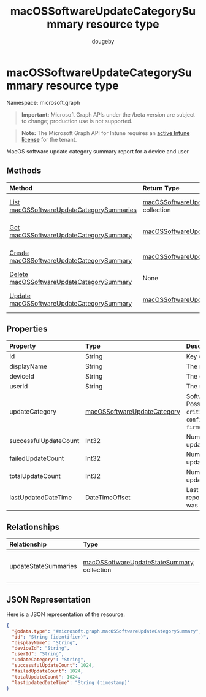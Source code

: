 ﻿---
title: "macOSSoftwareUpdateCategorySummary resource type"
description: "MacOS software update category summary report for a device and user"
author: "dougeby"
localization_priority: Normal
ms.prod: "intune"
doc_type: resourcePageType
---

# macOSSoftwareUpdateCategorySummary resource type

Namespace: microsoft.graph

> **Important:** Microsoft Graph APIs under the /beta version are subject to change; production use is not supported.

> **Note:** The Microsoft Graph API for Intune requires an [active Intune license](https://go.microsoft.com/fwlink/?linkid=839381) for the tenant.

MacOS software update category summary report for a device and user

## Methods

| Method                                                                                                               | Return Type                                                                                                             | Description                                                                                                                                                    |
| :------------------------------------------------------------------------------------------------------------------- | :---------------------------------------------------------------------------------------------------------------------- | :------------------------------------------------------------------------------------------------------------------------------------------------------------- |
| [List macOSSoftwareUpdateCategorySummaries](../api/intune-deviceconfig-macossoftwareupdatecategorysummary-list.md)   | [macOSSoftwareUpdateCategorySummary](../resources/intune-deviceconfig-macossoftwareupdatecategorysummary.md) collection | List properties and relationships of the [macOSSoftwareUpdateCategorySummary](../resources/intune-deviceconfig-macossoftwareupdatecategorysummary.md) objects. |
| [Get macOSSoftwareUpdateCategorySummary](../api/intune-deviceconfig-macossoftwareupdatecategorysummary-get.md)       | [macOSSoftwareUpdateCategorySummary](../resources/intune-deviceconfig-macossoftwareupdatecategorysummary.md)            | Read properties and relationships of the [macOSSoftwareUpdateCategorySummary](../resources/intune-deviceconfig-macossoftwareupdatecategorysummary.md) object.  |
| [Create macOSSoftwareUpdateCategorySummary](../api/intune-deviceconfig-macossoftwareupdatecategorysummary-create.md) | [macOSSoftwareUpdateCategorySummary](../resources/intune-deviceconfig-macossoftwareupdatecategorysummary.md)            | Create a new [macOSSoftwareUpdateCategorySummary](../resources/intune-deviceconfig-macossoftwareupdatecategorysummary.md) object.                              |
| [Delete macOSSoftwareUpdateCategorySummary](../api/intune-deviceconfig-macossoftwareupdatecategorysummary-delete.md) | None                                                                                                                    | Deletes a [macOSSoftwareUpdateCategorySummary](../resources/intune-deviceconfig-macossoftwareupdatecategorysummary.md).                                        |
| [Update macOSSoftwareUpdateCategorySummary](../api/intune-deviceconfig-macossoftwareupdatecategorysummary-update.md) | [macOSSoftwareUpdateCategorySummary](../resources/intune-deviceconfig-macossoftwareupdatecategorysummary.md)            | Update the properties of a [macOSSoftwareUpdateCategorySummary](../resources/intune-deviceconfig-macossoftwareupdatecategorysummary.md) object.                |

## Properties

| Property              | Type                                                                                           | Description                                                                                          |
| :-------------------- | :--------------------------------------------------------------------------------------------- | :--------------------------------------------------------------------------------------------------- |
| id                    | String                                                                                         | Key of the entity.                                                                                   |
| displayName           | String                                                                                         | The name of the report                                                                               |
| deviceId              | String                                                                                         | The device ID.                                                                                       |
| userId                | String                                                                                         | The user ID.                                                                                         |
| updateCategory        | [macOSSoftwareUpdateCategory](../resources/intune-deviceconfig-macossoftwareupdatecategory.md) | Software update type. Possible values are: `critical`, `configurationDataFile`, `firmware`, `other`. |
| successfulUpdateCount | Int32                                                                                          | Number of successful updates on the device                                                           |
| failedUpdateCount     | Int32                                                                                          | Number of failed updates on the device                                                               |
| totalUpdateCount      | Int32                                                                                          | Number of total updates on the device                                                                |
| lastUpdatedDateTime   | DateTimeOffset                                                                                 | Last date time the report for this device was updated.                                               |

## Relationships

| Relationship         | Type                                                                                                              | Description                   |
| :------------------- | :---------------------------------------------------------------------------------------------------------------- | :---------------------------- |
| updateStateSummaries | [macOSSoftwareUpdateStateSummary](../resources/intune-deviceconfig-macossoftwareupdatestatesummary.md) collection | Summary of the update states. |

## JSON Representation

Here is a JSON representation of the resource.

<!-- {
  "blockType": "resource",
  "keyProperty": "id",
  "@odata.type": "microsoft.graph.macOSSoftwareUpdateCategorySummary"
}
-->

```json
{
  "@odata.type": "#microsoft.graph.macOSSoftwareUpdateCategorySummary",
  "id": "String (identifier)",
  "displayName": "String",
  "deviceId": "String",
  "userId": "String",
  "updateCategory": "String",
  "successfulUpdateCount": 1024,
  "failedUpdateCount": 1024,
  "totalUpdateCount": 1024,
  "lastUpdatedDateTime": "String (timestamp)"
}
```
